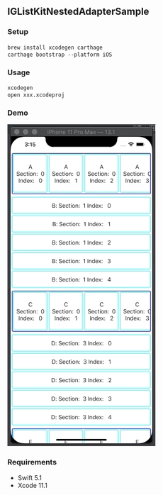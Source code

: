 ## IGListKitNestedAdapterSample

### Setup

```
brew install xcodegen carthage
carthage bootstrap --platform iOS
```

### Usage

```
xcodegen
open xxx.xcodeproj
```

### Demo

![sample](./Doc/sample.gif)

### Requirements

- Swift 5.1
- Xcode 11.1

